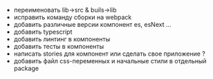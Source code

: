 
- переименовать lib->src & buils->lib
- исправить команду сборки на webpack
- добавить различные версии компонент es, esNext ...
- добавить typescript
- добавить линтинг в компоненты
- добавить тесты в компоненты
- написать stories для компонент или сделать свое приложение ?
- добавить файл css-переменных и начальные стили в отдельный package
